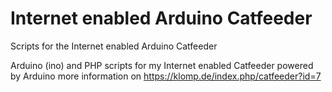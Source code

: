 # Internet enabled Arduino Catfeeder
Scripts for the Internet enabled Arduino Catfeeder

Arduino (ino) and PHP scripts for my Internet enabled Catfeeder powered by Arduino
more information on https://klomp.de/index.php/catfeeder?id=7



